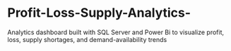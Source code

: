 # Profit-Loss-Supply-Analytics-
Analytics dashboard built with SQL Server and Power Bi to visualize profit, loss, supply shortages, and demand-availability trends
